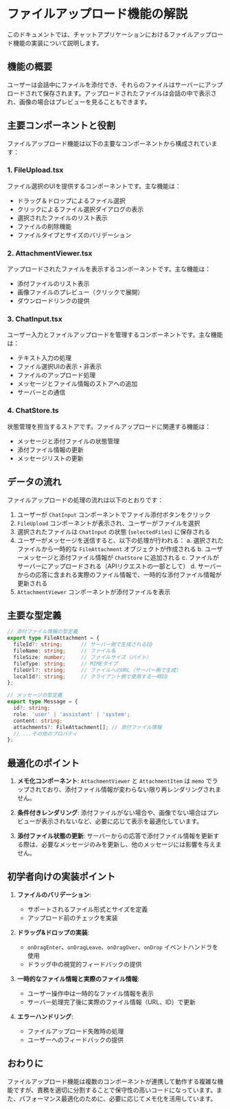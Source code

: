 # ファイルアップロード機能の解説

このドキュメントでは、チャットアプリケーションにおけるファイルアップロード機能の実装について説明します。

## 機能の概要

ユーザーは会話中にファイルを添付でき、それらのファイルはサーバーにアップロードされて保存されます。アップロードされたファイルは会話の中で表示され、画像の場合はプレビューを見ることもできます。

## 主要コンポーネントと役割

ファイルアップロード機能は以下の主要なコンポーネントから構成されています：

### 1. FileUpload.tsx
ファイル選択のUIを提供するコンポーネントです。主な機能は：
- ドラッグ＆ドロップによるファイル選択
- クリックによるファイル選択ダイアログの表示
- 選択されたファイルのリスト表示
- ファイルの削除機能
- ファイルタイプとサイズのバリデーション

### 2. AttachmentViewer.tsx
アップロードされたファイルを表示するコンポーネントです。主な機能は：
- 添付ファイルのリスト表示
- 画像ファイルのプレビュー（クリックで展開）
- ダウンロードリンクの提供

### 3. ChatInput.tsx
ユーザー入力とファイルアップロードを管理するコンポーネントです。主な機能は：
- テキスト入力の処理
- ファイル選択UIの表示・非表示
- ファイルのアップロード処理
- メッセージとファイル情報のストアへの追加
- サーバーとの通信

### 4. ChatStore.ts
状態管理を担当するストアです。ファイルアップロードに関連する機能は：
- メッセージと添付ファイルの状態管理
- 添付ファイル情報の更新
- メッセージリストの更新

## データの流れ

ファイルアップロードの処理の流れは以下のとおりです：

1. ユーザーが `ChatInput` コンポーネントでファイル添付ボタンをクリック
2. `FileUpload` コンポーネントが表示され、ユーザーがファイルを選択
3. 選択されたファイルは `ChatInput` の状態 (`selectedFiles`) に保存される
4. ユーザーがメッセージを送信すると、以下の処理が行われる：
   a. 選択されたファイルから一時的な `FileAttachment` オブジェクトが作成される
   b. ユーザーメッセージと添付ファイル情報が `ChatStore` に追加される
   c. ファイルがサーバーにアップロードされる（APIリクエストの一部として）
   d. サーバーからの応答に含まれる実際のファイル情報で、一時的な添付ファイル情報が更新される
5. `AttachmentViewer` コンポーネントが添付ファイルを表示

## 主要な型定義

```typescript
// 添付ファイル情報の型定義
export type FileAttachment = {
  fileId?: string;      // サーバー側で生成されるID
  fileName: string;     // ファイル名
  fileSize: number;     // ファイルサイズ（バイト）
  fileType: string;     // MIMEタイプ
  fileUrl?: string;     // ファイルへのURL（サーバー側で生成）
  localId?: string;     // クライアント側で使用する一時ID
};

// メッセージの型定義
export type Message = {
  id?: string;
  role: 'user' | 'assistant' | 'system';
  content: string;
  attachments?: FileAttachment[]; // 添付ファイル情報
  // ...その他のプロパティ
};
```

## 最適化のポイント

1. **メモ化コンポーネント**: `AttachmentViewer` と `AttachmentItem` は `memo` でラップされており、添付ファイル情報が変わらない限り再レンダリングされません。

2. **条件付きレンダリング**: 添付ファイルがない場合や、画像でない場合はプレビューが表示されないなど、必要に応じて表示を最適化しています。

3. **添付ファイル状態の更新**: サーバーからの応答で添付ファイル情報を更新する際は、必要なメッセージのみを更新し、他のメッセージには影響を与えません。

## 初学者向けの実装ポイント

1. **ファイルのバリデーション**:
   - サポートされるファイル形式とサイズを定義
   - アップロード前のチェックを実装

2. **ドラッグ&ドロップの実装**:
   - `onDragEnter`、`onDragLeave`、`onDragOver`、`onDrop` イベントハンドラを使用
   - ドラッグ中の視覚的フィードバックの提供

3. **一時的なファイル情報と実際のファイル情報**:
   - ユーザー操作中は一時的なファイル情報を表示
   - サーバー処理完了後に実際のファイル情報（URL、ID）で更新

4. **エラーハンドリング**:
   - ファイルアップロード失敗時の処理
   - ユーザーへのフィードバックの提供

## おわりに

ファイルアップロード機能は複数のコンポーネントが連携して動作する複雑な機能ですが、責務を適切に分割することで保守性の高いコードになっています。また、パフォーマンス最適化のために、必要に応じてメモ化を活用しています。 